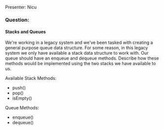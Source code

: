 Presenter: Nicu

### Question:

#### Stacks and Queues

We're working in a legacy system and we've been tasked with creating a general purpose queue data structure. For some reason, in this legacy system we only have available a stack data structure to work with. Our queue should have an enqueue and dequeue methods. Describe how these methods would be implemented using the two stacks we have available to us.

Available Stack Methods:
- push()
- pop()
- isEmpty()

Queue Methods:
- enqueue()
- dequeue()
